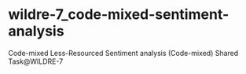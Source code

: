 # wildre-7_code-mixed-sentiment-analysis
Code-mixed Less-Resourced Sentiment analysis (Code-mixed) Shared Task@WILDRE-7
